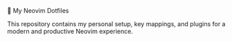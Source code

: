 📝 My Neovim Dotfiles  

This repository contains my personal setup, key mappings, and plugins for a modern and productive Neovim experience.

